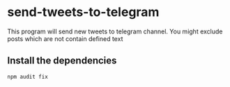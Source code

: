 # send-tweets-to-telegram
This program will send new tweets to telegram channel. You might exclude posts which are not contain defined text

## Install the dependencies
```sh
npm audit fix
```
 
